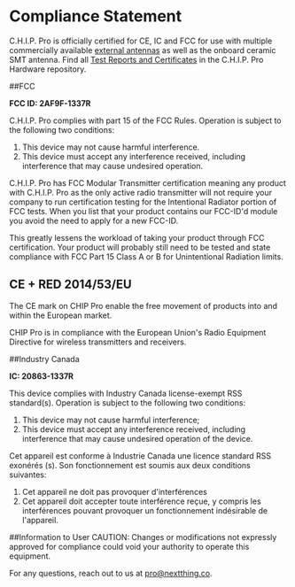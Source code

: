 # Compliance Statement

C.H.I.P. Pro is officially certified for CE, IC and FCC for use with multiple commercially available [external antennas](https://docs.getchip.com/chip_pro_devkit.html#wifi-antenna) as well as the onboard ceramic SMT antenna. Find all [Test Reports and Certificates](https://github.com/NextThingCo/CHIP_Pro-Hardware/tree/master/Compliance) in the C.H.I.P. Pro Hardware repository.

##FCC

**FCC ID: 2AF9F-1337R**

C.H.I.P. Pro complies with part 15 of the FCC Rules. Operation is subject to the following two conditions: 

1. This device may not cause harmful interference. 
2. This device must accept any interference received, including interference that may cause undesired operation.

C.H.I.P. Pro has FCC Modular Transmitter certification meaning any product with C.H.I.P. Pro as the only active radio transmitter will not require your company to run certification testing for the Intentional Radiator portion of FCC tests. When you list that your product contains our FCC-ID'd module you avoid the need to apply for a new FCC-ID.

This greatly lessens the workload of taking your product through FCC certification. Your product will probably still need to be tested and state compliance with FCC Part 15 Class A or B for Unintentional Radiation limits. 

## CE + RED 2014/53/EU

The CE mark on CHIP Pro enable the free movement of products into and within the European market. 

CHIP Pro is in compliance with the European Union's Radio Equipment Directive for wireless transmitters and receivers.

##Industry Canada

**IC: 20863-1337R**

This device complies with Industry Canada license-exempt RSS standard(s). Operation is subject to the following two conditions:

1. This device may not cause harmful interference;
2. This device must accept any interference received, including interference that may cause undesired operation of the device.

Cet appareil est conforme à Industrie Canada une licence standard RSS exonérés (s). Son fonctionnement est soumis aux deux conditions suivantes:
1. Cet appareil ne doit pas provoquer d'interférences
2. Cet appareil doit accepter toute interférence reçue, y compris les interférences pouvant provoquer un fonctionnement indésirable de l'appareil.

##Information to User
CAUTION: Changes or modifications not expressly approved for compliance could void your authority to operate this equipment.

For any questions, reach out to us at pro@nextthing.co.